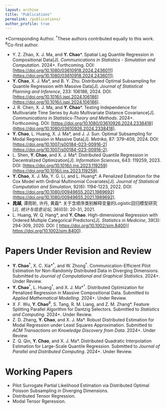 ```yaml
---
layout: archive
title: "Publications"
permalink: /publications/
author_profile: true
---
```

\*Corresponding Author.
<sup>&dagger;</sup>These authors contributed equally to this work.
<sup>\#</sup>Co-first author.
- Y. Z. Zhao, X. J. Ma, and **Y. Chao**\*. Spatial Lag Quantile Regression in Compositional Data[J]. _Communications in Statistics - Simulation and Computation_. 2024+. Forthcoming. DOI: [https://doi.org/10.1080/03610918.2024.2436011](https://doi.org/10.1080/03610918.2024.2436011).
- **Y. Chao**, X. J. Ma\*, and B. Y. Zhu. Distributed Optimal Subsampling for Quantile Regression with Massive Data[J]. _Journal of Statistical Planning and Inference_, 233: 106186, 2024. DOI: [https://doi.org/10.1016/j.jspi.2024.106186](https://doi.org/10.1016/j.jspi.2024.106186).
- J. R. Chen, X. J. Ma, and **Y. Chao**\*. Testing Independence for Multivariate Time Series by Auto Multivariate Distance Covariance[J].  _Communications in Statistics-Theory and Methods_. 2024+. Forthcoming. DOI: [https://doi.org/10.1080/03610926.2024.2338418](https://doi.org/10.1080/03610926.2024.2338418).
- **Y. Chao**, L. Huang, X. J. Ma\*, and J. J. Sun. Optimal Subsampling for Modal Regression in Massive Data[J]. _Metrika_, 87: 379–409, 2024. DOI: [https://doi.org/10.1007/s00184-023-00916-2](https://doi.org/10.1007/s00184-023-00916-2).
- L. Shen, **Y. Chao**, and X. J. Ma\*. Distributed Quantile Regression in Decentralized Optimization[J]. _Information Sciences_, 643: 119259, 2023. DOI: [https://doi.org/10.1016/j.ins.2023.119259](https://doi.org/10.1016/j.ins.2023.119259).
- **Y. Chao**, X. J. Ma, Y. G. Li, and L. Huang\*. A Penalized Estimation for the Cox Model with Ordinal Multinomial Covariates[J]. *Journal of Statistical Computation and Simulation*, 92(6): 1194-1223, 2022. DOI: [https://doi.org/10.1080/00949655.2021.1989692](https://doi.org/10.1080/00949655.2021.1989692).
- **晁越**, 谭雨昕, 许丹, 黄磊\*. 关于含顺序类别解释变量的Logistic回归模型研究[J]. *统计与信息论坛*, 36(03): 20-31, 2021. 
- L. Huang, W. Q. Hang\*, and **Y. Chao**. High-dimensional Regression with Ordered Multiple Categorical Predictors[J]. *Statistics in Medicine*, 39(3): 294-309, 2020. DOI: [ https://doi.org/10.1002/sim.8400]( https://doi.org/10.1002/sim.8400).


Papers Under Revision and Review
======
- **Y. Chao**<sup>&dagger;</sup>, X. C. Xia\*<sup>&dagger;</sup>, and W. Zhong<sup>&dagger;</sup>. Communication-Efficient Pilot Estimation for Non-Randomly Distributed Data in Diverging Dimensions. Submitted to *Journal of Computational and Graphical Statistics*. 2024+. Under Review.
- **Y. Chao**<sup>&dagger;</sup>, L. Huang<sup>&dagger;</sup>, and X. J. Ma\*<sup>&dagger;</sup>. Distributed Optimization for Penalized Regression in Massive Compositional Data. Submitted to *Applied Mathematical Modelling*. 2024+. Under Review.
-  X .F. Wu, **Y. Chao**<sup>\#</sup>, S. Tang,  R. M. Liang, and Z. M. Zhang\*. Feature Splitting Parallel Algorithm for Dantzig Selectors. Submitted to *Statistics and Computing*. 2024+. Under Review.
- Z. D. Zhang, **Y. Chao**, and X. J. Ma\*. Robust Distributed Estimation for Modal Regression under Least Squares Approximation. Submitted to *ACM Transactions on Knowledge Discovery from Data*. 2024+. Under Review.
- Z. Q. Qin, **Y. Chao**, and X. J. Ma\*. Distributed Quadratic Interpolation Estimation for Large-Scale Quantile Regression. Submitted to *Journal of Parallel and Distributed Computing*. 2024+. Under Review.
  

Working Papers
=======
- Pilot Surrogate Partial Likelihood Estimation via Distributed Optimal Poisson Subsampling in Diverging Dimensions. 
- Distributed Tensor Regression.
- Modal Tensor Rgeression.





